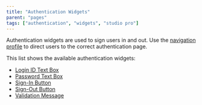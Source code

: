 ```yaml
---
title: "Authentication Widgets"
parent: "pages"
tags: ["authentication", "widgets", "studio pro"]
---
```


Authentication widgets are used to sign users in and out. Use the [navigation profile](navigation-profile#authentication) to direct users to the correct authentication page.

This list shows the available authentication widgets:

* [Login ID Text Box](login-id-text-box)
* [Password Text Box](password-text-box)
* [Sign-In Button](sign-in-button)
* [Sign-Out Button](action-button)
* [Validation Message](validation-message)
